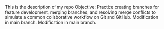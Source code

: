 This is the description of my repo
Objective: Practice creating branches for feature development, merging branches, and resolving merge conflicts to simulate a common collaborative workflow on Git and GitHub.
Modification in main branch.
Modification in main branch.

